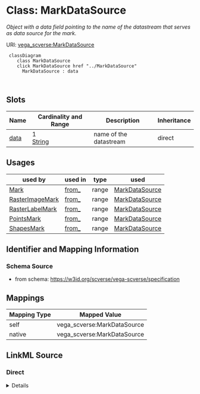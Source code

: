 

# Class: MarkDataSource 


_Object with a data field pointing to the name of the datastream that serves as data source for the mark._





URI: [vega_scverse:MarkDataSource](https://w3id.org/scverse/vega-scverse/MarkDataSource)






```mermaid
 classDiagram
    class MarkDataSource
    click MarkDataSource href "../MarkDataSource"
      MarkDataSource : data
        
      
```




<!-- no inheritance hierarchy -->


## Slots

| Name | Cardinality and Range | Description | Inheritance |
| ---  | --- | --- | --- |
| [data](data.md) | 1 <br/> [String](String.md) | name of the datastream | direct |





## Usages

| used by | used in | type | used |
| ---  | --- | --- | --- |
| [Mark](Mark.md) | [from_](from_.md) | range | [MarkDataSource](MarkDataSource.md) |
| [RasterImageMark](RasterImageMark.md) | [from_](from_.md) | range | [MarkDataSource](MarkDataSource.md) |
| [RasterLabelMark](RasterLabelMark.md) | [from_](from_.md) | range | [MarkDataSource](MarkDataSource.md) |
| [PointsMark](PointsMark.md) | [from_](from_.md) | range | [MarkDataSource](MarkDataSource.md) |
| [ShapesMark](ShapesMark.md) | [from_](from_.md) | range | [MarkDataSource](MarkDataSource.md) |






## Identifier and Mapping Information







### Schema Source


* from schema: https://w3id.org/scverse/vega-scverse/specification




## Mappings

| Mapping Type | Mapped Value |
| ---  | ---  |
| self | vega_scverse:MarkDataSource |
| native | vega_scverse:MarkDataSource |







## LinkML Source

<!-- TODO: investigate https://stackoverflow.com/questions/37606292/how-to-create-tabbed-code-blocks-in-mkdocs-or-sphinx -->

### Direct

<details>
```yaml
name: MarkDataSource
description: Object with a data field pointing to the name of the datastream that
  serves as data source for the mark.
from_schema: https://w3id.org/scverse/vega-scverse/specification
rank: 1000
attributes:
  data:
    name: data
    description: name of the datastream
    from_schema: https://w3id.org/scverse/vega-scverse/marks
    domain_of:
    - ViewConfiguration
    - ContinuousColorDomain
    - MarkDataSource
    required: true
    pattern: ^(.*_)?[0-9a-fA-F]{8}-[0-9a-fA-F]{4}-[0-9a-fA-F]{4}-[0-9a-fA-F]{4}-[0-9a-fA-F]{12}$

```
</details>

### Induced

<details>
```yaml
name: MarkDataSource
description: Object with a data field pointing to the name of the datastream that
  serves as data source for the mark.
from_schema: https://w3id.org/scverse/vega-scverse/specification
rank: 1000
attributes:
  data:
    name: data
    description: name of the datastream
    from_schema: https://w3id.org/scverse/vega-scverse/marks
    alias: data
    owner: MarkDataSource
    domain_of:
    - ViewConfiguration
    - ContinuousColorDomain
    - MarkDataSource
    range: string
    required: true
    pattern: ^(.*_)?[0-9a-fA-F]{8}-[0-9a-fA-F]{4}-[0-9a-fA-F]{4}-[0-9a-fA-F]{4}-[0-9a-fA-F]{12}$

```
</details>